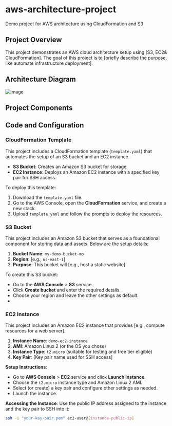# aws-architecture-project
Demo project for AWS architecture using CloudFormation and S3

## Project Overview
This project demonstrates an AWS cloud architecture setup using [S3, EC2& CloudFormation]. The goal of this project is to [briefly describe the purpose, like automate infrastructure deployment].

## Architecture Diagram
![image](https://github.com/user-attachments/assets/2e0928ca-fb5a-41b2-a3ec-4d527dbf7db0)

## Project Components

## Code and Configuration

### CloudFormation Template
This project includes a CloudFormation template (`template.yaml`) that automates the setup of an S3 bucket and an EC2 instance.

- **S3 Bucket**: Creates an Amazon S3 bucket for storage.
- **EC2 Instance**: Deploys an Amazon EC2 instance with a specified key pair for SSH access.

To deploy this template:
1. Download the `template.yaml` file.
2. Go to the AWS Console, open the **CloudFormation** service, and create a new stack.
3. Upload `template.yaml` and follow the prompts to deploy the resources.

### S3 Bucket
This project includes an Amazon S3 bucket that serves as a foundational component for storing data and assets. Below are the setup details:

1. **Bucket Name**: `my-demo-bucket-mo`
2. **Region**: [e.g., `us-east-1`]
3. **Purpose**: This bucket will [e.g., host a static website].

To create this S3 bucket:
- Go to the **AWS Console** > **S3** service.
- Click **Create bucket** and enter the required details.
- Choose your region and leave the other settings as default.
- 
### EC2 Instance
This project includes an Amazon EC2 instance that provides [e.g., compute resources for a web server].

1. **Instance Name**: `demo-ec2-instance`
2. **AMI**: Amazon Linux 2 (or the OS you chose)
3. **Instance Type**: `t2.micro` (suitable for testing and free tier eligible)
4. **Key Pair**: [Key pair name used for SSH access]

**Setup Instructions**:
- Go to **AWS Console** > **EC2** service and click **Launch Instance**.
- Choose the `t2.micro` instance type and Amazon Linux 2 AMI.
- Select (or create) a key pair and configure other settings as needed.
- Launch the instance.

**Accessing the Instance**:
Use the public IP address assigned to the instance and the key pair to SSH into it:
```bash
ssh -i "your-key-pair.pem" ec2-user@[instance-public-ip]
